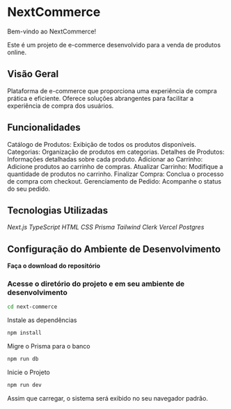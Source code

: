 # NextCommerce

Bem-vindo ao NextCommerce!

Este é um projeto de e-commerce desenvolvido para a venda de produtos online.

## Visão Geral

Plataforma de e-commerce que proporciona uma experiência de compra prática e eficiente. Oferece soluções abrangentes para facilitar a experiência de compra dos usuários.

## Funcionalidades

Catálogo de Produtos: Exibição de todos os produtos disponíveis.
Categorias: Organização de produtos em categorias.
Detalhes de Produtos: Informações detalhadas sobre cada produto.
Adicionar ao Carrinho: Adicione produtos ao carrinho de compras.
Atualizar Carrinho: Modifique a quantidade de produtos no carrinho.
Finalizar Compra: Conclua o processo de compra com checkout.
Gerenciamento de Pedido: Acompanhe o status do seu pedido.

## Tecnologias Utilizadas

_Next.js_
_TypeScript_
_HTML_
_CSS_
_Prisma_
_Tailwind_
_Clerk_
_Vercel Postgres_

## Configuração do Ambiente de Desenvolvimento

**Faça o download do repositório**

### Acesse o diretório do projeto e em seu ambiente de desenvolvimento

```bash
cd next-commerce
```

Instale as dependências

```bash
npm install
```

Migre o Prisma para o banco

```bash
npm run db
```

Inicie o Projeto

```bash
npm run dev
```

Assim que carregar, o sistema será exibido no seu navegador padrão.
